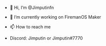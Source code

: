 - 👋 Hi, I’m @Jimputinfn
- 👀 I’m currently working on FiremanOS Maker

  
- 📫 How to reach me
- Discord: Jimputin or Jimputin#7770

<!---
Jimputinfn/Jimputinfn is a ✨ special ✨ repository because its `README.md` (this file) appears on your GitHub profile.
You can click the Preview link to take a look at your changes.
--->
